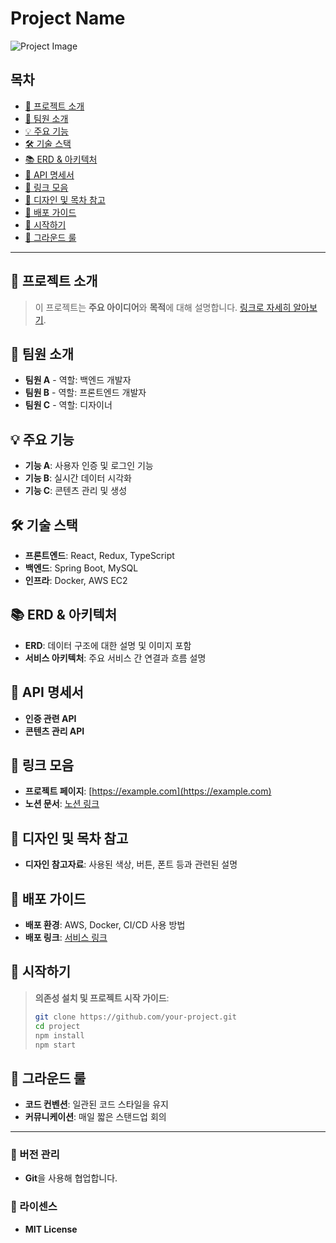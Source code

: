 # Project Name

![Project Image](https://github.com/user-attachments/assets/sample-image-url)

## 목차
- [🚀 프로젝트 소개](#-프로젝트-소개)
- [👥 팀원 소개](#팀원-소개)
- [💡 주요 기능](#주요-기능)
- [🛠 기술 스택](#기술-스택)
- [📚 ERD & 아키텍처](#erd-및-아키텍처)
- [📜 API 명세서](#api-명세서)
- [🔗 링크 모음](#링크-모음)
- [🎨 디자인 및 목차 참고](#디자인-및-목차-참고)
- [🚀 배포 가이드](#배포-가이드)
- [📄 시작하기](#-시작하기)
- [🤝 그라운드 룰](#그라운드-룰)

---

## 🚀 프로젝트 소개

> 이 프로젝트는 **주요 아이디어**와 **목적**에 대해 설명합니다. [링크로 자세히 알아보기](#).

## 👥 팀원 소개

- **팀원 A** - 역할: 백엔드 개발자
- **팀원 B** - 역할: 프론트엔드 개발자
- **팀원 C** - 역할: 디자이너

## 💡 주요 기능

- **기능 A**: 사용자 인증 및 로그인 기능
- **기능 B**: 실시간 데이터 시각화
- **기능 C**: 콘텐츠 관리 및 생성

## 🛠 기술 스택

- **프론트엔드**: React, Redux, TypeScript
- **백엔드**: Spring Boot, MySQL
- **인프라**: Docker, AWS EC2

## 📚 ERD & 아키텍처

- **ERD**: 데이터 구조에 대한 설명 및 이미지 포함
- **서비스 아키텍처**: 주요 서비스 간 연결과 흐름 설명

## 📜 API 명세서

- **인증 관련 API**
- **콘텐츠 관리 API**

## 🔗 링크 모음

- **프로젝트 페이지**: [https://example.com](https://example.com)
- **노션 문서**: [노션 링크](#)

## 🎨 디자인 및 목차 참고

- **디자인 참고자료**: 사용된 색상, 버튼, 폰트 등과 관련된 설명

## 🚀 배포 가이드

- **배포 환경**: AWS, Docker, CI/CD 사용 방법
- **배포 링크**: [서비스 링크](#)

## 📄 시작하기

> **의존성 설치 및 프로젝트 시작 가이드**:
> ```bash
> git clone https://github.com/your-project.git
> cd project
> npm install
> npm start
> ```

## 🤝 그라운드 룰

- **코드 컨벤션**: 일관된 코드 스타일을 유지
- **커뮤니케이션**: 매일 짧은 스탠드업 회의

---

### 📌 버전 관리

- **Git**을 사용해 협업합니다.

### 📝 라이센스

- **MIT License**
